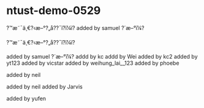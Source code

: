 # ntust-demo-0529

?™æ˜¯ä¸€?‹æ–°?„å??¯ï?ï¼ï?
added by samuel ?´æ–°ï¼?

?™æ˜¯ä¸€?‹æ–°?„å??¯ï?ï¼ï?



added by samuel ?´æ–°ï¼?
addd by kc
addd by Wei
added by kc2
added by yt123
added by vicstar
added by weihung_lai__123
added by phoebe

added by neil

added by neil
added by Jarvis

added by yufen
